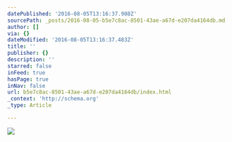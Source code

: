 ```yaml
---
datePublished: '2016-08-05T13:16:37.908Z'
sourcePath: _posts/2016-08-05-b5e7c8ac-8501-43ae-a67d-e207da4164db.md
author: []
via: {}
dateModified: '2016-08-05T13:16:37.483Z'
title: ''
publisher: {}
description: ''
starred: false
inFeed: true
hasPage: true
inNav: false
url: b5e7c8ac-8501-43ae-a67d-e207da4164db/index.html
_context: 'http://schema.org'
_type: Article

---
```

![](https://the-grid-user-content.s3-us-west-2.amazonaws.com/679f7dde-db43-4808-93ab-eed6c5e7728f.jpg)